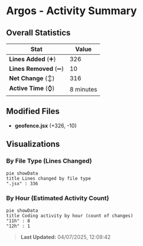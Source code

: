 # Argos - Activity Summary 

## Overall Statistics

| Stat                   | Value                                                             |
| ---------------------- | ----------------------------------------------------------------- |
| **Lines Added** (➕)   | 326                                          |
| **Lines Removed** (➖) | 10                                        |
| **Net Change** (↕)    | 316                |
| **Active Time** (⌚)   | 8 minutes |


## Modified Files
- **geofence.jsx** (+326, -10)

## Visualizations

### By File Type (Lines Changed)

```mermaid
pie showData
title Lines changed by file type
".jsx" : 336
```

### By Hour (Estimated Activity Count)

```mermaid
pie showData
title Coding activity by hour (count of changes)
"11h" : 8
"12h" : 1
```


> **Last Updated:** 04/07/2025, 12:09:42